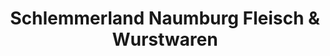 ---
title: "Schlemmerland Naumburg Fleisch & Wurstwaren"
url: /naumburg-saale/schlemmerland-naumburg-fleisch-und-wurstwaren/
shop: Metzgerei
---